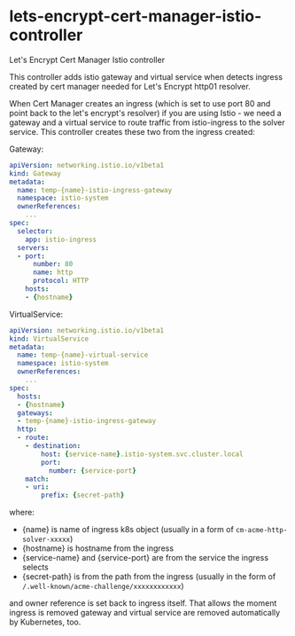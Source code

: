 # lets-encrypt-cert-manager-istio-controller
Let's Encrypt Cert Manager Istio controller

This controller adds istio gateway and virtual service when detects ingress created by cert manager needed
for Let's Encrypt http01 resolver.

When Cert Manager creates an ingress (which is set to use port 80 and point back to the let's encrypt's
resolver) if you are using Istio - we need a gateway and a virtual service to route traffic from istio-ingress
to the solver service. This controller creates these two from the ingress created:

Gateway:
```yaml
apiVersion: networking.istio.io/v1beta1
kind: Gateway
metadata:
  name: temp-{name}-istio-ingress-gateway
  namespace: istio-system
  ownerReferences:
    ...
spec:
  selector:
    app: istio-ingress
  servers:
  - port:
      number: 80
      name: http
      protocol: HTTP
    hosts:
    - {hostname}
```

VirtualService:
```yaml
apiVersion: networking.istio.io/v1beta1
kind: VirtualService
metadata:
  name: temp-{name}-virtual-service
  namespace: istio-system
  ownerReferences:
    ...
spec:
  hosts:
  - {hostname}
  gateways:
  - temp-{name}-istio-ingress-gateway
  http:
  - route:
    - destination:
        host: {service-name}.istio-system.svc.cluster.local
        port:
          number: {service-port}
    match:
    - uri:
        prefix: {secret-path}
```

where:
- {name} is name of ingress k8s object (usually in a form of `cm-acme-http-solver-xxxxx`)
- {hostname} is hostname from the ingress
- {service-name} and {service-port} are from the service the ingress selects
- {secret-path} is from the path from the ingress (usually in the form of `/.well-known/acme-challenge/xxxxxxxxxxxx`)

and owner reference is set back to ingress itself. That allows the moment ingress is removed gateway and
virtual service are removed automatically by Kubernetes, too.
